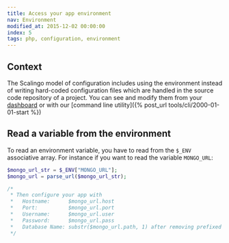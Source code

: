 ```yaml
---
title: Access your app environment
nav: Environment
modified_at: 2015-12-02 00:00:00
index: 5
tags: php, configuration, environment
---
```


## Context

The Scalingo model of configuration includes using the environment instead of
writing hard-coded configuration files which are handled in the source code
repository of a project. You can see and modify them from your
[dashboard](https://dashboard.scalingo.com) or with our [command line utility]({%
post_url tools/cli/2000-01-01-start %})

## Read a variable from the environment

To read an environment variable, you have to read from the
`$_ENV` associative array. For instance if you want to read the variable
`MONGO_URL`:

```php
$mongo_url_str = $_ENV["MONGO_URL"];
$mongo_url = parse_url($mongo_url_str);

/*
 * Then configure your app with
 *   Hostname:      $mongo_url.host
 *   Port:          $mongo_url.port
 *   Username:      $mongo_url.user
 *   Password:      $mongo_url.pass
 *   Database Name: substr($mongo_url.path, 1) after removing prefixed '/'
 */

```
